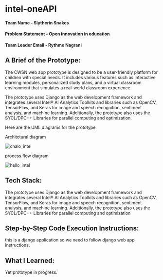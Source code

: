 # intel-oneAPI

#### Team Name - Slytherin Snakes
#### Problem Statement - Open innovation in education
#### Team Leader Email - Rythme Nagrani

## A Brief of the Prototype:
  The CWSN web app prototype is designed to be a user-friendly platform for children with special needs. It includes various features such as interactive learning modules, personalized study plans, and a virtual classroom environment that simulates a real-world classroom experience.

The prototype uses Django as the web development framework and integrates several Intel® AI Analytics Toolkits and libraries such as OpenCV, TensorFlow, and Keras for image and speech recognition, sentiment analysis, and machine learning. Additionally, the prototype also uses the SYCL/DPC++ Libraries for parallel computing and optimization.

Here are the UML diagrams for the prototype:

Architctural diagram

![chalo_intel](https://user-images.githubusercontent.com/117756525/236695846-4833ba38-5ff7-4558-a08f-cbf6b66392e4.png)

process flow  diagram

![hello_intel](https://user-images.githubusercontent.com/117756525/236695853-4c0f72af-b167-44a1-8349-8aacb60a291c.png)

## Tech Stack: 
   The prototype uses Django as the web development framework and integrates several Intel® AI Analytics Toolkits and libraries such as OpenCV, TensorFlow, and Keras for image and speech recognition, sentiment analysis, and machine learning. Additionally, the prototype also uses the SYCL/DPC++ Libraries for parallel computing and optimization
   
## Step-by-Step Code Execution Instructions:
  this is a django application so we need to follow django web app instructions.
  
## What I Learned:
   Yet prototype in progress.
